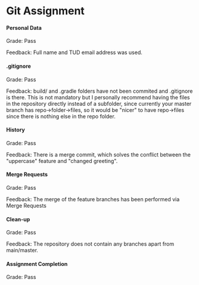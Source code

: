 # Git Assignment


#### Personal Data

Grade: Pass

Feedback: Full name and TUD email address was used.


#### .gitignore

Grade: Pass

Feedback: build/ and .gradle folders have not been commited and .gitignore is there. This is not mandatory but I personally recommend having the files in the repository directly instead of a subfolder, since currently your master branch has repo->folder->files, so it would be "nicer" to have repo->files since there is nothing else in the repo folder.


#### History

Grade: Pass

Feedback: There is a merge commit, which solves the conflict between the "uppercase" feature and "changed greeting".


#### Merge Requests

Grade: Pass

Feedback: The merge of the feature branches has been performed via Merge Requests


#### Clean-up

Grade: Pass

Feedback: The repository does not contain any branches apart from main/master.


#### Assignment Completion

Grade: Pass

